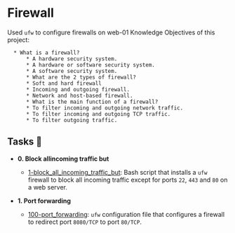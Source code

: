 # Firewall

Used `ufw` to configure firewalls on web-01
Knowledge Objectives of this project:

	  * What is a firewall?
          * A hardware security system.
          * A hardware or software security system.
          * A software security system.
       	  * What are the 2 types of firewall?
          * Soft and hard firewall
          * Incoming and outgoing firewall.
          * Network and host-based firewall.
          * What is the main function of a firewall?
          * To filter incoming and outgoing network traffic.
          * To filter incoming and outgoing TCP traffic.
          * To filter outgoing traffic.

## Tasks :page_with_curl:

* **0. Block allincoming traffic but**
  * [1-block_all_incoming_traffic_but](./1-block_all_incoming_traffic_but): Bash
  script that installs a `ufw` firewall to block all incoming traffic except for
  ports `22`, `443` and `80` on a web server.

* **1. Port forwarding**
  * [100-port_forwarding](./100-port_forwarding): `ufw` configuration file that
  configures a firewall to redirect port `8080/TCP` to port `80/TCP`.
